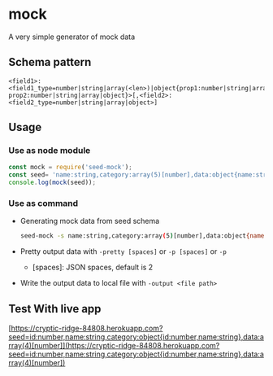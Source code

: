 # mock
A very simple generator of mock data

## Schema pattern

```
<field1>:<field1_type=number|string|array(<len>)|object{prop1:number|string|array|object, prop2:number|string|array|object}>[,<field2>:<field2_type=number|string|array|object>]
```

## Usage

### Use as node module

```javascript
const mock = require('seed-mock');
const seed= 'name:string,category:array(5)[number],data:object{name:string,age:number},count:number';
console.log(mock(seed));
```
### Use as command

- Generating mock data from seed schema
  ```sh
  seed-mock -s name:string,category:array(5)[number],data:object{name:string,age:number},count:number
  ```
- Pretty output data with `-pretty [spaces]` or `-p [spaces]` or `-p`

  - [spaces]: JSON spaces, default is 2

- Write the output data to local file with `-output <file path>`


## Test With live app

[https://cryptic-ridge-84808.herokuapp.com?seed=id:number,name:string,category:object{id:number,name:string},data:array(4)[number]](https://cryptic-ridge-84808.herokuapp.com?seed=id:number,name:string,category:object{id:number,name:string},data:array(4)[number])